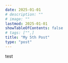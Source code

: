 ```yaml
---
date: 2025-01-01
# description: ""
# image: ""
lastmod: 2025-01-01
showTableOfContents: false
# tags: ["",]
title: "My 5th Post"
type: "post"
---
```


test